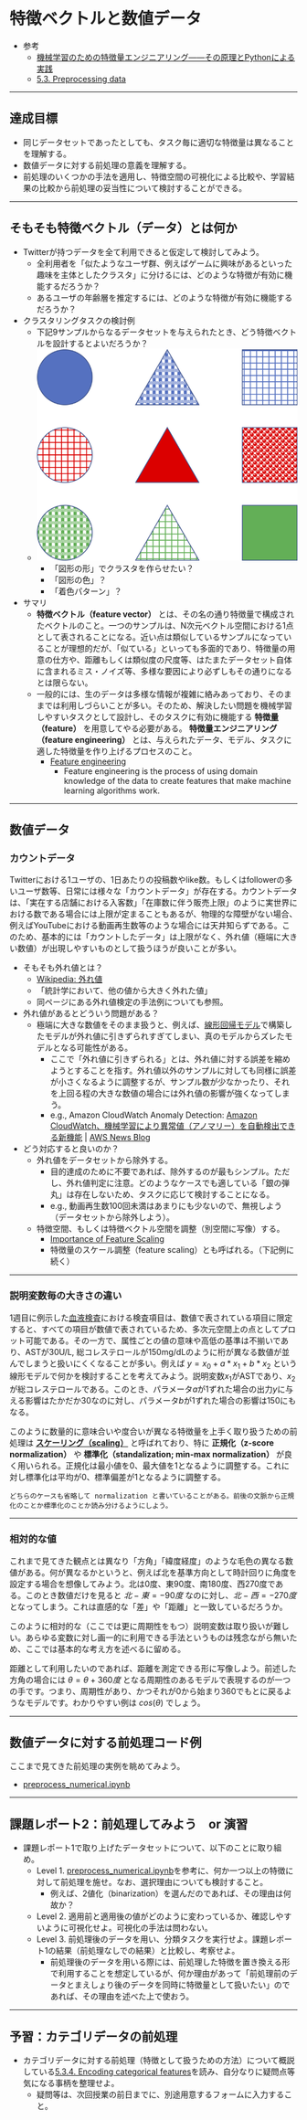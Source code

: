 # 特徴ベクトルと数値データ
- 参考
  - [機械学習のための特徴量エンジニアリング――その原理とPythonによる実践](https://www.oreilly.co.jp/books/9784873118680/)
  - [5.3. Preprocessing data](https://scikit-learn.org/stable/modules/preprocessing.html)

---
## 達成目標
- 同じデータセットであったとしても、タスク毎に適切な特徴量は異なることを理解する。
- 数値データに対する前処理の意義を理解する。
- 前処理のいくつかの手法を適用し、特徴空間の可視化による比較や、学習結果の比較から前処理の妥当性について検討することができる。

---
## そもそも特徴ベクトル（データ）とは何か
- Twitterが持つデータを全て利用できると仮定して検討してみよう。
  - 全利用者を「似たようなユーザ群、例えばゲームに興味があるといった趣味を主体としたクラスタ」に分けるには、どのような特徴が有効に機能するだろうか？
  - あるユーザの年齢層を推定するには、どのような特徴が有効に機能するだろうか？
- クラスタリングタスクの検討例
  - 下記9サンプルからなるデータセットを与えられたとき、どう特徴ベクトルを設計するとよいだろうか？
  - ![クラスタリングタスクの検討例](./figs/clustering-howto.png)
    - 「図形の形」でクラスタを作らせたい？
    - 「図形の色」？
    - 「着色パターン」？
- サマリ
  - **特徴ベクトル（feature vector）** とは、その名の通り特徴量で構成されたベクトルのこと。一つのサンプルは、N次元ベクトル空間における1点として表されることになる。近い点は類似しているサンプルになっていることが理想的だが、「似ている」といっても多面的であり、特徴量の用意の仕方や、距離もしくは類似度の尺度等、はたまたデータセット自体に含まれるミス・ノイズ等、多様な要因により必ずしもその通りになるとは限らない。
  - 一般的には、生のデータは多様な情報が複雑に絡みあっており、そのままでは利用しづらいことが多い。そのため、解決したい問題を機械学習しやすいタスクとして設計し、そのタスクに有効に機能する **特徴量（feature）** を用意してやる必要がある。 **特徴量エンジニアリング（feature engineering）** とは、与えられたデータ、モデル、タスクに適した特徴量を作り上げるプロセスのこと。
    - [Feature engineering](https://en.wikipedia.org/wiki/Feature_engineering)
      - Feature engineering is the process of using domain knowledge of the data to create features that make machine learning algorithms work.

---
## 数値データ
### カウントデータ
Twitterにおける1ユーザの、1日あたりの投稿数やlike数。もしくはfollowerの多いユーザ数等、日常には様々な「カウントデータ」が存在する。カウントデータは、「実在する店舗における入客数」「在庫数に伴う販売上限」のように実世界における数である場合には上限が定まることもあるが、物理的な障壁がない場合、例えばYouTubeにおける動画再生数等のような場合には天井知らずである。このため、基本的には「カウントしたデータ」は上限がなく、外れ値（極端に大きい数値）が出現しやすいものとして扱うほうが良いことが多い。

- そもそも外れ値とは？
  - [Wikipedia: 外れ値](https://ja.wikipedia.org/wiki/外れ値)
  - 「統計学において、他の値から大きく外れた値」
  - 同ページにある外れ値検定の手法例についても参照。
- 外れ値があるとどういう問題がある？
  - 極端に大きな数値をそのまま扱うと、例えば、[線形回帰モデル](https://ja.wikipedia.org/wiki/線形回帰)で構築したモデルが外れ値に引きずられすぎてしまい、真のモデルからズレたモデルとなる可能性がある。
    - ここで「外れ値に引きずられる」とは、外れ値に対する誤差を縮めようとすることを指す。外れ値以外のサンプルに対しても同様に誤差が小さくなるように調整するが、サンプル数が少なかったり、それを上回る程の大きな数値の場合には外れ値の影響が強くなってしまう。
    - e.g., Amazon CloudWatch Anomaly Detection: [Amazon CloudWatch、機械学習により異常値（アノマリー）を自動検出できる新機能](https://www.publickey1.jp/blog/19/amazon_cloudwatch.html) | [AWS News Blog](https://aws.amazon.com/jp/blogs/aws/new-amazon-cloudwatch-anomaly-detection/)
- どう対応すると良いのか？
  - 外れ値をデータセットから除外する。
    - 目的達成のために不要であれば、除外するのが最もシンプル。ただし、外れ値判定に注意。どのようなケースでも適している「銀の弾丸」は存在しないため、タスクに応じて検討することになる。
    - e.g., 動画再生数100回未満はあまりにも少ないので、無視しよう（データセットから除外しよう）。
  - 特徴空間、もしくは特徴ベクトル空間を調整（別空間に写像）する。
    - [Importance of Feature Scaling](https://scikit-learn.org/stable/auto_examples/preprocessing/plot_scaling_importance.html#sphx-glr-auto-examples-preprocessing-plot-scaling-importance-py)
    - 特徴量のスケール調整（feature scaling）とも呼ばれる。（下記例に続く）

---
### 説明変数毎の大きさの違い
1週目に例示した[血液検査](https://www.jpm1960.org/exam/exam06.html)における検査項目は、数値で表されている項目に限定すると、すべての項目が数値で表されているため、多次元空間上の点としてプロット可能である。その一方で、属性ごとの値の意味や高低の基準は不揃いであり、ASTが30U/L, 総コレステロールが150mg/dLのように桁が異なる数値が並んでしまうと扱いにくくなることが多い。例えば $y = x_0 + a*x_1 + b*x_2$ という線形モデルで何かを検討することを考えてみよう。説明変数$x_1$がASTであり、$x_2$が総コレステロールである。このとき、パラメータ$a$が1ずれた場合の出力$y$に与える影響はたかだか30なのに対し、パラメータ$b$が1ずれた場合の影響は150にもなる。

このように数量的に意味合いや度合いが異なる特徴量を上手く取り扱うための前処理は **[スケーリング（scaling）](https://aiacademy.jp/texts/show/?id=555)** と呼ばれており、特に **正規化（z-score normalization）** や **標準化（standalization; min-max normalization）** が良く用いられる。正規化は最小値を0、最大値を1となるように調整する。これに対し標準化は平均が0、標準偏差が1となるように調整する。

```{note}
どちらのケースも省略して normalization と書いていることがある。前後の文脈から正規化のことか標準化のことか読み分けるようにしよう。
```

---
### 相対的な値
これまで見てきた観点とは異なり「方角」「緯度経度」のような毛色の異なる数値がある。何が異なるかというと、例えば北を基準方向として時計回りに角度を設定する場合を想像してみよう。北は0度、東90度、南180度、西270度である。このとき数値だけを見ると $北 - 東 = -90度$ なのに対し、$北 - 西 = -270度$ となってしまう。これは直感的な「差」や「距離」と一致しているだろうか。

このように相対的な（ここでは更に周期性をもつ）説明変数は取り扱いが難しい。あらゆる変数に対し画一的に利用できる手法というものは残念ながら無いため、ここでは基本的な考え方を述べるに留める。

距離として利用したいのであれば、距離を測定できる形に写像しよう。前述した方角の場合には $\theta = \theta + 360度$ となる周期性のあるモデルで表現するのが一つの手です。つまり、周期性があり、かつそれが0から始まり360でもとに戻るようなモデルです。わかりやすい例は $cos(\theta)$ でしょう。

---
## 数値データに対する前処理コード例
ここまで見てきた前処理の実例を眺めてみよう。

- [preprocess_numerical.ipynb](./preprocess_numerical.ipynb)

---
## 課題レポート2：前処理してみよう　or 演習
- 課題レポート1で取り上げたデータセットについて、以下のことに取り組め。
  - Level 1. [preprocess_numerical.ipynb](./preprocess_numerical.ipynb)を参考に、何か一つ以上の特徴に対して前処理を施せ。なお、選択理由についても検討すること。
    - 例えば、2値化（binarization）を選んだのであれば、その理由は何故か？
  - Level 2. 適用前と適用後の値がどのように変わっているか、確認しやすいように可視化せよ。可視化の手法は問わない。
  - Level 3. 前処理後のデータを用い、分類タスクを実行せよ。課題レポート1の結果（前処理なしでの結果）と比較し、考察せよ。
    - 前処理後のデータを用いる際には、前処理した特徴を置き換える形で利用することを想定しているが、何か理由があって「前処理前のデータとまえしょり後のデータを同時に特徴量として扱いたい」のであれば、その理由を述べた上で使おう。

---
## 予習：カテゴリデータの前処理
- カテゴリデータに対する前処理（特徴として扱うための方法）について概説している[5.3.4. Encoding categorical features](https://scikit-learn.org/stable/modules/preprocessing.html#encoding-categorical-features)を読み、自分なりに疑問点等気になる事柄を整理せよ。
  - 疑問等は、次回授業の前日までに、別途用意するフォームに入力すること。
